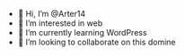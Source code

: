 - 👋 Hi, I’m @Arter14
- 👀 I’m interested in web
- 🌱 I’m currently learning WordPress 
- 💞️ I’m looking to collaborate on this domine

<!---
Arter14/Arter14 is a ✨ special ✨ repository because its `README.md` (this file) appears on your GitHub profile.
You can click the Preview link to take a look at your changes.
--->
